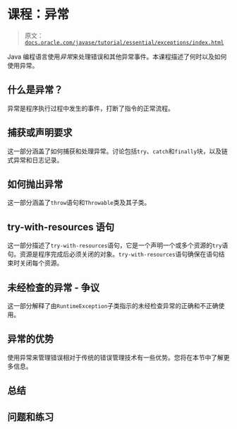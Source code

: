 # 课程：异常

> 原文：[`docs.oracle.com/javase/tutorial/essential/exceptions/index.html`](https://docs.oracle.com/javase/tutorial/essential/exceptions/index.html)

Java 编程语言使用*异常*来处理错误和其他异常事件。本课程描述了何时以及如何使用异常。

## 什么是异常？

异常是程序执行过程中发生的事件，打断了指令的正常流程。

## 捕获或声明要求

这一部分涵盖了如何捕获和处理异常。讨论包括`try`、`catch`和`finally`块，以及链式异常和日志记录。

## 如何抛出异常

这一部分涵盖了`throw`语句和`Throwable`类及其子类。

## try-with-resources 语句

这一部分描述了`try-with-resources`语句，它是一个声明一个或多个资源的`try`语句。资源是程序完成后必须关闭的对象。`try-with-resources`语句确保在语句结束时关闭每个资源。

## 未经检查的异常 - 争议

这一部分解释了由`RuntimeException`子类指示的未经检查异常的正确和不正确使用。

## 异常的优势

使用异常来管理错误相对于传统的错误管理技术有一些优势。您将在本节中了解更多信息。

## 总结

## 问题和练习
